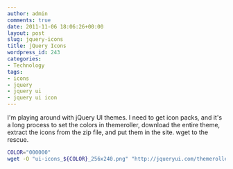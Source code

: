 ```yaml
---
author: admin
comments: true
date: 2011-11-06 18:06:26+00:00
layout: post
slug: jquery-icons
title: jQuery Icons
wordpress_id: 243
categories:
- Technology
tags:
- icons
- jquery
- jquery ui
- jquery ui icon
---
```


I'm playing around with jQuery UI themes. I need to get icon packs, and it's a long process to set the colors in themeroller, download the entire theme, extract the icons from the zip file, and put them in the site. wget to the rescue.

```bash
COLOR="000000"
wget -O "ui-icons_${COLOR}_256x240.png" "http://jqueryui.com/themeroller/images/?new=${COLOR}&w=256&h=240&f=png&fltr[]=rcd|256&fltr[]=mask|icons/icons.png"
```